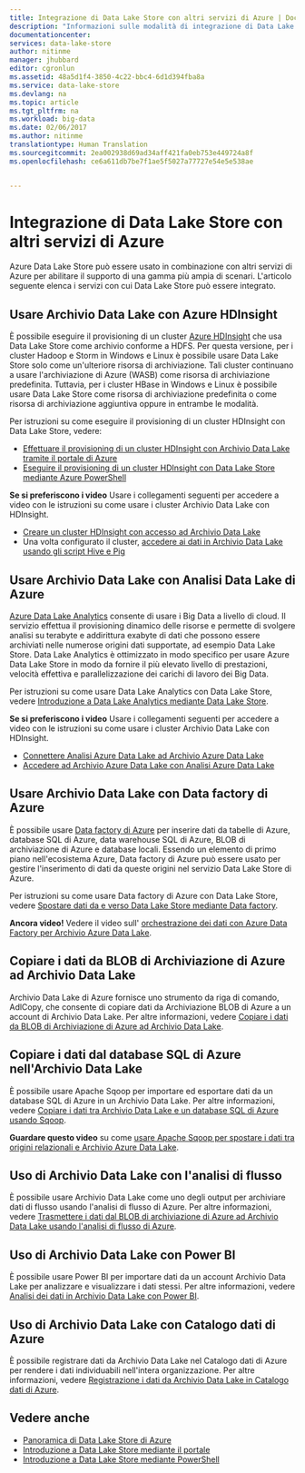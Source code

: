 ```yaml
---
title: Integrazione di Data Lake Store con altri servizi di Azure | Documentazione Microsoft
description: "Informazioni sulle modalità di integrazione di Data Lake Store con altri servizi di Azure"
documentationcenter: 
services: data-lake-store
author: nitinme
manager: jhubbard
editor: cgronlun
ms.assetid: 48a5d1f4-3850-4c22-bbc4-6d1d394fba8a
ms.service: data-lake-store
ms.devlang: na
ms.topic: article
ms.tgt_pltfrm: na
ms.workload: big-data
ms.date: 02/06/2017
ms.author: nitinme
translationtype: Human Translation
ms.sourcegitcommit: 2ea002938d69ad34aff421fa0eb753e449724a8f
ms.openlocfilehash: ce6a611db7be7f1ae5f5027a77727e54e5e538ae


---
```

# <a name="integrating-data-lake-store-with-other-azure-services"></a>Integrazione di Data Lake Store con altri servizi di Azure
Azure Data Lake Store può essere usato in combinazione con altri servizi di Azure per abilitare il supporto di una gamma più ampia di scenari. L'articolo seguente elenca i servizi con cui Data Lake Store può essere integrato.

## <a name="use-data-lake-store-with-azure-hdinsight"></a>Usare Archivio Data Lake con Azure HDInsight
È possibile eseguire il provisioning di un cluster [Azure HDInsight](https://azure.microsoft.com/documentation/learning-paths/hdinsight-self-guided-hadoop-training/) che usa Data Lake Store come archivio conforme a HDFS. Per questa versione, per i cluster Hadoop e Storm in Windows e Linux è possibile usare Data Lake Store solo come un'ulteriore risorsa di archiviazione. Tali cluster continuano a usare l'archiviazione di Azure (WASB) come risorsa di archiviazione predefinita. Tuttavia, per i cluster HBase in Windows e Linux è possibile usare Data Lake Store come risorsa di archiviazione predefinita o come risorsa di archiviazione aggiuntiva oppure in entrambe le modalità.

Per istruzioni su come eseguire il provisioning di un cluster HDInsight con Data Lake Store, vedere:

* [Effettuare il provisioning di un cluster HDInsight con Archivio Data Lake tramite il portale di Azure](data-lake-store-hdinsight-hadoop-use-portal.md)
* [Eseguire il provisioning di un cluster HDInsight con Data Lake Store mediante Azure PowerShell](data-lake-store-hdinsight-hadoop-use-powershell.md)

**Se si preferiscono i video**  Usare i collegamenti seguenti per accedere a video con le istruzioni su come usare i cluster Archivio Data Lake con HDInsight.

* [Creare un cluster HDInsight con accesso ad Archivio Data Lake](https://mix.office.com/watch/l93xri2yhtp2)
* Una volta configurato il cluster, [accedere ai dati in Archivio Data Lake usando gli script Hive e Pig](https://mix.office.com/watch/1n9g5w0fiqv1q)

## <a name="use-data-lake-store-with-azure-data-lake-analytics"></a>Usare Archivio Data Lake con Analisi Data Lake di Azure
[Azure Data Lake Analytics](../data-lake-analytics/data-lake-analytics-overview.md) consente di usare i Big Data a livello di cloud. Il servizio effettua il provisioning dinamico delle risorse e permette di svolgere analisi su terabyte e addirittura exabyte di dati che possono essere archiviati nelle numerose origini dati supportate, ad esempio Data Lake Store. Data Lake Analytics è ottimizzato in modo specifico per usare Azure Data Lake Store in modo da fornire il più elevato livello di prestazioni, velocità effettiva e parallelizzazione dei carichi di lavoro dei Big Data.

Per istruzioni su come usare Data Lake Analytics con Data Lake Store, vedere [Introduzione a Data Lake Analytics mediante Data Lake Store](../data-lake-analytics/data-lake-analytics-get-started-portal.md).

**Se si preferiscono i video**  Usare i collegamenti seguenti per accedere a video con le istruzioni su come usare i cluster Archivio Data Lake con HDInsight.

* [Connettere Analisi Azure Data Lake ad Archivio Azure Data Lake](https://mix.office.com/watch/qwji0dc9rx9k)
* [Accedere ad Archivio Azure Data Lake con Analisi Azure Data Lake](https://mix.office.com/watch/1n0s45up381a8)

## <a name="use-data-lake-store-with-azure-data-factory"></a>Usare Archivio Data Lake con Data factory di Azure
È possibile usare [Data factory di Azure](https://azure.microsoft.com/services/data-factory/) per inserire dati da tabelle di Azure, database SQL di Azure, data warehouse SQL di Azure, BLOB di archiviazione di Azure e database locali. Essendo un elemento di primo piano nell'ecosistema Azure, Data factory di Azure può essere usato per gestire l'inserimento di dati da queste origini nel servizio Data Lake Store di Azure.

Per istruzioni su come usare Data factory di Azure con Data Lake Store, vedere [Spostare dati da e verso Data Lake Store mediante Data factory](../data-factory/data-factory-azure-datalake-connector.md).

**Ancora video!** Vedere il video sull' [orchestrazione dei dati con Azure Data Factory per Archivio Azure Data Lake](https://mix.office.com/watch/1oa7le7t2u4ka). 

## <a name="copy-data-from-azure-storage-blobs-into-data-lake-store"></a>Copiare i dati da BLOB di Archiviazione di Azure ad Archivio Data Lake
Archivio Data Lake di Azure fornisce uno strumento da riga di comando, AdlCopy, che consente di copiare dati da Archiviazione BLOB di Azure a un account di Archivio Data Lake. Per altre informazioni, vedere [Copiare i dati da BLOB di Archiviazione di Azure ad Archivio Data Lake](data-lake-store-copy-data-azure-storage-blob.md).

## <a name="copy-data-between-azure-sql-database-and-data-lake-store"></a>Copiare i dati dal database SQL di Azure nell'Archivio Data Lake
È possibile usare Apache Sqoop per importare ed esportare dati da un database SQL di Azure in un Archivio Data Lake. Per altre informazioni, vedere [Copiare i dati tra Archivio Data Lake e un database SQL di Azure usando Sqoop](data-lake-store-data-transfer-sql-sqoop.md).

**Guardare questo video** su come [usare Apache Sqoop per spostare i dati tra origini relazionali e Archivio Azure Data Lake](https://mix.office.com/watch/1butcdjxmu114).

## <a name="use-data-lake-store-with-stream-analytics"></a>Uso di Archivio Data Lake con l'analisi di flusso
È possibile usare Archivio Data Lake come uno degli output per archiviare dati di flusso usando l'analisi di flusso di Azure. Per altre informazioni, vedere [Trasmettere i dati dal BLOB di archiviazione di Azure ad Archivio Data Lake usando l'analisi di flusso di Azure](data-lake-store-stream-analytics.md).

## <a name="use-data-lake-store-with-power-bi"></a>Uso di Archivio Data Lake con Power BI
È possibile usare Power BI per importare dati da un account Archivio Data Lake per analizzare e visualizzare i dati stessi. Per altre informazioni, vedere [Analisi dei dati in Archivio Data Lake con Power BI](data-lake-store-power-bi.md).

## <a name="use-data-lake-store-with-data-catalog"></a>Uso di Archivio Data Lake con Catalogo dati di Azure
È possibile registrare dati da Archivio Data Lake nel Catalogo dati di Azure per rendere i dati individuabili nell'intera organizzazione. Per altre informazioni, vedere [Registrazione i dati da Archivio Data Lake in Catalogo dati di Azure](data-lake-store-with-data-catalog.md).

## <a name="see-also"></a>Vedere anche
* [Panoramica di Data Lake Store di Azure](data-lake-store-overview.md)
* [Introduzione a Data Lake Store mediante il portale](data-lake-store-get-started-portal.md)
* [Introduzione a Data Lake Store mediante PowerShell](data-lake-store-get-started-powershell.md)  




<!--HONumber=Nov16_HO3-->


